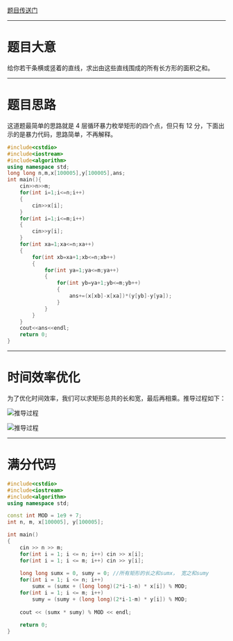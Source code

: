 [题目传送门](https://www.luogu.com.cn/problem/AT_arc071_b)


------------


# 题目大意
给你若干条横或竖着的直线，求出由这些直线围成的所有长方形的面积之和。


------------


# 题目思路
这道题最简单的思路就是 $4$ 层循环暴力枚举矩形的四个点，但只有 $12$ 分，下面出示的是暴力代码，思路简单，不再解释。

```cpp
#include<cstdio>
#include<iostream>
#include<algorithm>
using namespace std;
long long n,m,x[100005],y[100005],ans;
int main(){
	cin>>n>>m;
	for(int i=1;i<=n;i++)
	{
		cin>>x[i];
	}
	for(int i=1;i<=m;i++)
	{
		cin>>y[i];
	}
	for(int xa=1;xa<=n;xa++)
	{
		for(int xb=xa+1;xb<=n;xb++)
		{
			for(int ya=1;ya<=m;ya++)
			{
				for(int yb=ya+1;yb<=m;yb++)
				{
					ans+=(x[xb]-x[xa])*(y[yb]-y[ya]);
				}
			}
		}
	}
	cout<<ans<<endl;
	return 0;
}
```


------------


# 时间效率优化
为了优化时间效率，我们可以求矩形总共的长和宽，最后再相乘。推导过程如下：

![推导过程](https://cdn.luogu.com.cn/upload/image_hosting/umzdhauy.png)

![推导过程](https://cdn.luogu.com.cn/upload/image_hosting/t271obw2.png)



------------


# 满分代码

```cpp
#include<cstdio>
#include<iostream>
#include<algorithm>
using namespace std;

const int MOD = 1e9 + 7;
int n, m, x[100005], y[100005];

int main()
{
	cin >> n >> m;
	for(int i = 1; i <= n; i++) cin >> x[i];
	for(int i = 1; i <= m; i++) cin >> y[i];
	
	long long sumx = 0, sumy = 0; //所有矩形的长之和sumx， 宽之和sumy
	for(int i = 1; i <= n; i++)
		sumx = (sumx + (long long)(2*i-1-n) * x[i]) % MOD;
	for(int i = 1; i <= m; i++)
		sumy = (sumy + (long long)(2*i-1-m) * y[i]) % MOD;
	
	cout << (sumx * sumy) % MOD << endl;
	
	return 0;
}
```
